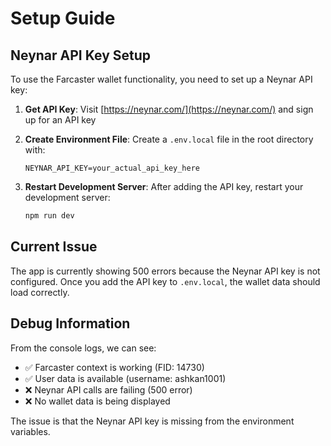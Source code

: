 # Setup Guide

## Neynar API Key Setup

To use the Farcaster wallet functionality, you need to set up a Neynar API key:

1. **Get API Key**: Visit [https://neynar.com/](https://neynar.com/) and sign up for an API key

2. **Create Environment File**: Create a `.env.local` file in the root directory with:
   ```
   NEYNAR_API_KEY=your_actual_api_key_here
   ```

3. **Restart Development Server**: After adding the API key, restart your development server:
   ```bash
   npm run dev
   ```

## Current Issue

The app is currently showing 500 errors because the Neynar API key is not configured. Once you add the API key to `.env.local`, the wallet data should load correctly.

## Debug Information

From the console logs, we can see:
- ✅ Farcaster context is working (FID: 14730)
- ✅ User data is available (username: ashkan1001)
- ❌ Neynar API calls are failing (500 error)
- ❌ No wallet data is being displayed

The issue is that the Neynar API key is missing from the environment variables. 